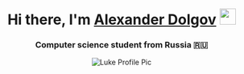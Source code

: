 <h1 align="center">Hi there, I'm <a href="https://vk.com/id166804538" target="_blank">Alexander Dolgov</a> 
<img src="https://github.com/blackcater/blackcater/raw/main/images/Hi.gif" height="32"/></h1>
<h3 align="center">Computer science student from Russia 🇷🇺</h3>
<div class="image-cropper" style="text-align: center">
    <img src="https://user-images.githubusercontent.com/104396970/191608158-73dc694d-05ca-415e-85d7-b9dd0dba32be.jpg" alt="Luke Profile Pic" class="rounded" />
</div>
